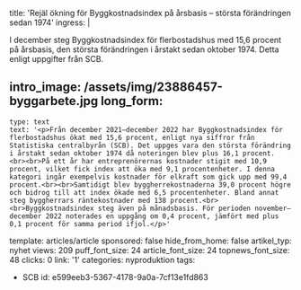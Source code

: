 title: 'Rejäl ökning för Byggkostnadsindex på årsbasis – största förändringen sedan 1974'
ingress: |
  <p>I december steg Byggkostnadsindex för flerbostadshus med 15,6 procent på årsbasis, den största förändringen i årstakt sedan oktober 1974. Detta enligt uppgifter från SCB.
  </p>
  
intro_image: /assets/img/23886457-byggarbete.jpg
long_form:
  -
    type: text
    text: '<p>Från december 2021–december 2022 har Byggkostnadsindex för flerbostadshus ökat med 15,6 procent, enligt nya siffror från Statistiska centralbyrån (SCB). Det uppges vara den största förändring i årstakt sedan oktober 1974 då noteringen blev plus 16,1 procent. <br><br>På ett år har entreprenörernas kostnader stigit med 10,9 procent, vilket fick index att öka med 9,1 procentenheter. I denna kategori ingår exempelvis kostnader för elkraft som gick upp med 99,4 procent.<br><br>Samtidigt blev byggherrekostnaderna 39,0 procent högre och bidrog till att index ökade med 6,5 procentenheter. Bland annat steg byggherrars räntekostnader med 138 procent.<br><br>Byggkostnadsindex steg även på månadsbasis. För perioden november–december 2022 noterades en uppgång om 0,4 procent, jämfört med plus 0,1 procent för samma period ifjol.</p>'
template: articles/article
sponsored: false
hide_from_home: false
artikel_typ: nyhet
views: 209
puff_font_size: 24
article_font_size: 24
topnews_font_size: 48
clicks: 0
link: '1'
categories: nyproduktion
tags:
  - SCB
id: e599eeb3-5367-4178-9a0a-7cf13e1fd863

